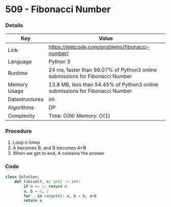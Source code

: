 # 509 - Fibonacci Number

### Details

| Key | Value |
| --- | ----- |
| Link | https://leetcode.com/problems/fibonacci-number/
| Language | Python 3
| Runtime | 24 ms, faster than 99.07% of Python3 online submissions for Fibonacci Number
| Memory Usage | 13.8 MB, less than 54.45% of Python3 online submissions for Fibonacci Number
| Datastructures | int
| Algorithms | DP
| Complexity | Time: O(N) Memory: O(1)

### Procedure

1. Loop n times
2. A becomes B, and B becomes A+B
3. When we get to end, A contains the answer

### Code

```python
class Solution:
    def fib(self, n: int) -> int:
        if n <= 1: return n
        a, b = 0, 1
        for _ in range(n): a, b = b, a+b
        return a
```
